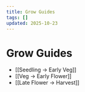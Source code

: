 ```yaml
---
title: Grow Guides
tags: []
updated: 2025-10-23
---
```


# Grow Guides

- [[Seedling → Early Veg]]
- [[Veg → Early Flower]]
- [[Late Flower → Harvest]]
